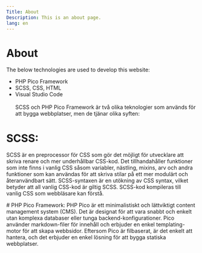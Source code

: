 ```yaml
---
Title: About
Description: This is an about page.
lang: en
---
```

# About

The below technologies are used to develop this website:

- <i class="fas fa-code"></i> PHP Pico Framework
- <i class="fas fa-paint-brush"></i> SCSS, CSS, HTML
- <i class="fas fa-bug"></i> Visual Studio Code
<br/><br/>
SCSS och PHP Pico Framework är två olika teknologier som används för att bygga webbplatser, men de tjänar olika syften:


<div class="line-container"></div>

# SCSS:
SCSS är en preprocessor för CSS som gör det möjligt för utvecklare att skriva renare och mer underhållbar CSS-kod. 
Det tillhandahåller funktioner som inte finns i vanlig CSS såsom variabler, nästling, mixins, arv och andra funktioner som kan användas för att skriva stilar på ett mer modulärt och återanvändbart sätt. SCSS-syntaxen är en utökning av CSS syntax, vilket betyder att all vanlig CSS-kod är giltig SCSS. SCSS-kod kompileras till vanlig CSS som webbläsare kan förstå.

<div class="line-container"></div>
# PHP Pico Framework:
PHP Pico är ett minimalistiskt och lättviktigt content management system (CMS). Det är designat för att vara snabbt och enkelt utan komplexa databaser eller tunga backend-konfigurationer. Pico använder markdown-filer för innehåll och erbjuder en enkel templating-motor för att skapa webbsidor. Eftersom Pico är filbaserat, är det enkelt att hantera, och det erbjuder en enkel lösning för att bygga statiska webbplatser.<br/><br/>
